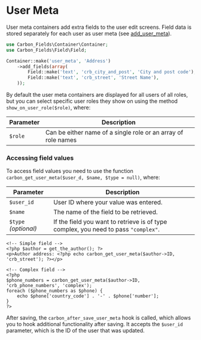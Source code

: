# User Meta

User meta containers add extra fields to the user edit screens. Field data is stored separately for each user as user meta (see [add_user_meta](http://codex.wordpress.org/Function_Reference/add_user_meta)).

```php
use Carbon_Fields\Container\Container;
use Carbon_Fields\Field\Field;

Container::make('user_meta', 'Address')
	->add_fields(array(
		Field::make('text', 'crb_city_and_post', 'City and post code'),
		Field::make('text', 'crb_street', 'Street Name'),
	));
```

By default the user meta containers are displayed for all users of all roles, but you can select specific user roles they show on using the method `show_on_user_role($role)`, where:

| Parameter   | Description                                                   |
| ----------- | ------------------------------------------------------------- |
| `$role`     | Can be either name of a single role or an array of role names |

### Accessing field values

To access field values you need to use the function `carbon_get_user_meta($user_d, $name, $type = null)`, where:

| Parameter            | Description                                                                         |
| -------------------- | ----------------------------------------------------------------------------------- |
| `$user_id`           | User ID where your value was entered.                                               |
| `$name`              | The name of the field to be retrieved.                                              |
| `$type` *(optional)* | If the field you want to retrieve is of type complex, you need to pass `"complex"`. |

```
<!-- Simple field -->
<?php $author = get_the_author(); ?>
<p>Author address: <?php echo carbon_get_user_meta($author->ID, 'crb_street'); ?></p>

<!-- Complex field -->
<?php 
$phone_numbers = carbon_get_user_meta($author->ID, 'crb_phone_numbers', 'complex');
foreach ($phone_numbers as $phone) {
	echo $phone['country_code'] . '-' . $phone['number'];
}
?>
```

After saving, the `carbon_after_save_user_meta` hook is called, which allows you to hook additional functionality after saving. It accepts the `$user_id` parameter, which is the ID of the user that was updated.
